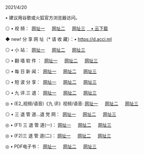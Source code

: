 <p>2021/4/20
<p>• 建议用谷歌或火狐官方浏览器访问。
<p>◎ • 视 频： 
<a href="http://pvx.hdfmradio.com/" target="_blank">网址一</a> 　 
<a href="http://ptz.hdfmradio.com/" target="_blank">网址二</a> 　 
<a href="http://ptz.hdfmradio.com/b.html" target="_blank">网址三</a>
<a href="https://yadi.sk/d/d0sUeAOpal3njw" target="_blank">　• 云下载 </a></p>
<p>◆ new! 分 享 网 址（* 请 收 藏）：• <a href="http://psa.hdfmradio.com/a.html">https://d.acci.ml</a></p>

<p>◎ • 小 站：  
<a href="http://pvx.hdfmradio.com/f.html" target="_blank">网址一</a> 　 
<a href="http://ptz.hdfmradio.com/h.html" target="_blank">网址二</a> 　 
<a href="http://ptz.hdfmradio.com/k/" target="_blank">网址三</a></p>
<p>◎ • 翻 墙 软 件 ：  
<a href="http://pvx.hdfmradio.com/ff/" target="_blank">网址一</a> 　 
<a href="http://ptz.hdfmradio.com/s/read/a1_nd.html" target="_blank">网址二</a> 　 
<a href="http://ptz.hdfmradio.com/ff/index.html" target="_blank">网址三</a></p>
<p>◎ • 每 日 新 闻：  
<a href="http://pvx.hdfmradio.com/day/" target="_blank">网址一</a> 　 
<a href="http://ptz.hdfmradio.com/day/" target="_blank">网址二</a> 　 
<a href="http://ptz.hdfmradio.com/day/index.html" target="_blank">网址三</a></p>
<p>◎ • 短 波 分 享：  
<a href="http://pvx.hdfmradio.com/h/" target="_blank">网址一</a> 　 
<a href="http://ptz.hdfmradio.com/h/" target="_blank">网址二</a> 　 
<a href="http://ptz.hdfmradio.com/h/index.html" target="_blank">网址三</a></p>
<p>◎ • 九 评.三 退：  
<a href="http://pvx.hdfmradio.com/t/" target="_blank">网址一</a> 　 
<a href="http://ptz.hdfmradio.com/v2/index.html" target="_blank">网址二</a> 　 
<a href="http://ptz.hdfmradio.com/tt/index.html" target="_blank">网址三</a> 　</p>
<p>◎ • (E2_视频/语音)《九 评》视频/语音: 
<a href="http://ptz.hdfmradio.com/7738.html" target="_blank">网址一</a> 　 
<a href="http://ptz.hdfmradio.com/7614.html" target="_blank">网址二</a> 　 
<a href="http://ptz.hdfmradio.com/7633.html" target="_blank">网址三</a></p>
<p>◎ • 三 退 管 道...退 党 网：  
<a href="http://pvx.hdfmradio.com/go/td1.html" target="_blank">网址一</a> 　 
<a href="http://ptz.hdfmradio.com/go/td2.html" target="_blank">网址二</a> 　 
<a href="http://ptz.hdfmradio.com/go/td3.html" target="_blank">网址三</a></p>
<p>◎ • (F1) 三 退 管 道(一)： 
<a href="http://pvx.hdfmradio.com/dd/" target="_blank">网址一</a> 　 
<a href="http://ptz.hdfmradio.com/s/read/a1_tdx.html" target="_blank">网址二</a> 　 
<a href="http://ptz.hdfmradio.com/dd/" target="_blank">网址三</a></p>
<p>◎ • (F2)三 退 管 道(二)： 
<a href="http://ptz.hdfmradio.com/d/" target="_blank">网址一</a> 　 
<a href="http://pvx.hdfmradio.com/d/index.html" target="_blank">网址二</a> 　 
<a href="http://ptz.hdfmradio.com/d/" target="_blank">网址三</a></p>
<p>◎ • PDF电子书：  
<a href="http://pvx.hdfmradio.com/p/" target="_blank">网址一</a> 　 
<a href="http://ptz.hdfmradio.com/p/index.html" target="_blank">网址二</a> 　 
<a href="http://ptz.hdfmradio.com/p/" target="_blank">网址三</a></p>
